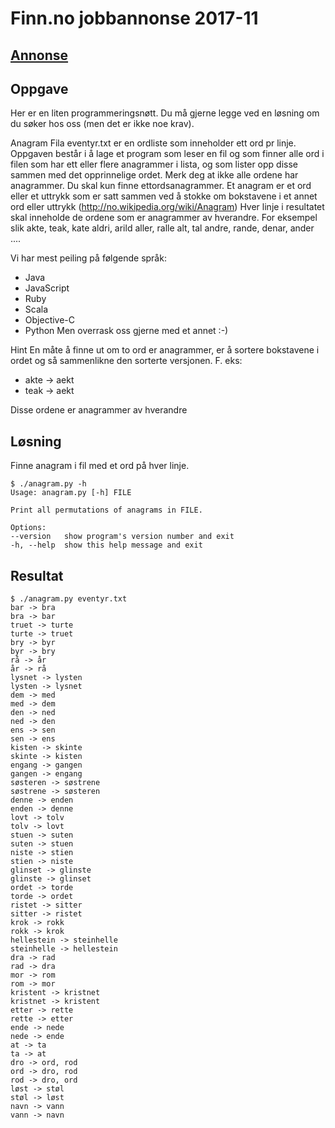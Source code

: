 # Finn.no jobbannonse 2017-11

## [Annonse](https://www.digi.no/storylabs/karriere-og-utdanning/annonse-hva-sier-ditt-utvikler-instinkt-at-du-skal-gjore-her/408527)

## Oppgave

Her er en liten programmeringsnøtt. Du må gjerne legge ved en løsning om du søker hos oss (men det er ikke noe krav).

Anagram
Fila eventyr.txt er en ordliste som inneholder ett ord pr linje. Oppgaven består i å lage et program som leser en fil og som finner alle ord i filen som har ett eller flere anagrammer i lista, og som lister opp disse sammen med det opprinnelige ordet. Merk deg at ikke alle ordene har anagrammer. Du skal kun finne ettordsanagrammer.
Et anagram er et ord eller et uttrykk som er satt sammen ved å stokke om
bokstavene i et annet ord eller uttrykk (http://no.wikipedia.org/wiki/Anagram)
Hver linje i resultatet skal inneholde de ordene som er anagrammer av
hverandre. For eksempel slik
akte, teak, kate
aldri, arild
aller, ralle
alt, tal
andre, rande, denar, ander
....

Vi har mest peiling på følgende språk:
- Java
- JavaScript
- Ruby
- Scala
- Objective-C
- Python
Men overrask oss gjerne med et annet :-)

Hint
En måte å finne ut om to ord er anagrammer, er å sortere bokstavene i ordet og så sammenlikne den sorterte versjonen.
F. eks:

- akte -> aekt
- teak -> aekt

Disse ordene er anagrammer av hverandre

## Løsning

Finne anagram i fil med et ord på hver linje.

    $ ./anagram.py -h
    Usage: anagram.py [-h] FILE

    Print all permutations of anagrams in FILE.

    Options:
    --version   show program's version number and exit
    -h, --help  show this help message and exit

## Resultat

    $ ./anagram.py eventyr.txt 
    bar -> bra
    bra -> bar
    truet -> turte
    turte -> truet
    bry -> byr
    byr -> bry
    rå -> år
    år -> rå
    lysnet -> lysten
    lysten -> lysnet
    dem -> med
    med -> dem
    den -> ned
    ned -> den
    ens -> sen
    sen -> ens
    kisten -> skinte
    skinte -> kisten
    engang -> gangen
    gangen -> engang
    søsteren -> søstrene
    søstrene -> søsteren
    denne -> enden
    enden -> denne
    lovt -> tolv
    tolv -> lovt
    stuen -> suten
    suten -> stuen
    niste -> stien
    stien -> niste
    glinset -> glinste
    glinste -> glinset
    ordet -> torde
    torde -> ordet
    ristet -> sitter
    sitter -> ristet
    krok -> rokk
    rokk -> krok
    hellestein -> steinhelle
    steinhelle -> hellestein
    dra -> rad
    rad -> dra
    mor -> rom
    rom -> mor
    kristent -> kristnet
    kristnet -> kristent
    etter -> rette
    rette -> etter
    ende -> nede
    nede -> ende
    at -> ta
    ta -> at
    dro -> ord, rod
    ord -> dro, rod
    rod -> dro, ord
    løst -> støl
    støl -> løst
    navn -> vann
    vann -> navn
